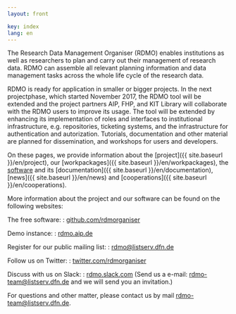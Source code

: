 ```yaml
---
layout: front

key: index
lang: en
---
```


The Research Data Management Organiser (RDMO) enables institutions as well as researchers
to plan and carry out their management of research data. RDMO can assemble all relevant planning information 
and data management tasks across the whole life cycle of the research data. 

RDMO is ready for application in smaller or bigger projects. In the next projectphase, which started November 2017, the 
RDMO tool will be extended and the project partners AIP, FHP, and KIT Library will collaborate with the RDMO users
to improve its usage. 
The tool will be extended by enhancing its implementation of roles and interfaces to institutional infrastructure, 
e.g. repositories, ticketing systems, and the infrastructure for authentication and autorization. 
Tutorials, documentation and other material are planned for dissemination, and workshops for users and developers.

On these pages, we provide information about the [project]({{ site.baseurl }}/en/project), our [workpackages]({{ site.baseurl }}/en/workpackages), the [software]({{site.baseurl}}/en/software) and its [documentation]({{ site.baseurl }}/en/documentation), [news]({{ site.baseurl }}/en/news) and [cooperations]({{ site.baseurl }}/en/cooperations).

More information about the project and our software can be found on the following websites:

The free software:
: [github.com/rdmorganiser](https://github.com/rdmorganiser)

Demo instance:
: [rdmo.aip.de](https://rdmo.aip.de)

Register for our public mailing list:
: [rdmo@listserv.dfn.de](https://www.listserv.dfn.de/sympa/info/rdmo)

Follow us on Twitter:
: [twitter.com/rdmorganiser](https://twitter.com/rdmorganiser)

Discuss with us on Slack:
: [rdmo.slack.com](https://rdmo.slack.com)
(Send us a e-mail: <a href="mailto:rdmo-team@listserv.dfn.de">rdmo-team@listserv.dfn.de</a> and we will send you an invitation.)

For questions and other matter, please contact us by mail <a href="mailto:rdmo-team@listserv.dfn.de">rdmo-team@listserv.dfn.de</a>.
